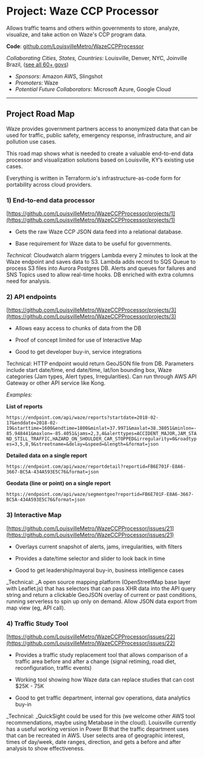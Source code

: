 # Project: Waze CCP Processor

Allows traffic teams and others within governments to store, analyze, visualize, and take action on Waze's CCP program data.

**Code**: [github.com/LouisvilleMetro/WazeCCPProcessor](https://github.com/LouisvilleMetro/WazeCCPProcessor)

_Collaborating Cities, States, Countries:_ Louisville, Denver, NYC, Joinville Brazil,  \([see all 60+ govs](https://github.com/LouisvilleMetro/WazeCCPProcessor/wiki/Waze-CCP-Collaborative-Processor)\)

* _Sponsors_: Amazon AWS, Slingshot
* _Promoters_: Waze
* _Potential Future Collaborators_: Microsoft Azure, Google Cloud

---

## Project Road Map

Waze provides government partners access to anonymized data that can be used for traffic, public safety, emergency response, infrastructure, and air pollution use cases. 

This road map shows what is needed to create a valuable end-to-end data processor and visualization solutions based on Louisville, KY’s existing use cases.

Everything is written in Terraform.io's infrastructure-as-code form for portability across cloud providers.

### **1\) End-to-end data processor**

[https://github.com/LouisvilleMetro/WazeCCPProcessor/projects/1](https://github.com/LouisvilleMetro/WazeCCPProcessor/projects/1)

* Gets the raw Waze CCP JSON data feed into a relational database.

* Base requirement for Waze data to be useful for governments.

_Technical:_ Cloudwatch alarm triggers Lambda every 2 minutes to look at the Waze endpoint and saves data to S3. Lambda adds record to SQS Queue to process S3 files into Aurora Postgres DB. Alerts and queues for failures and SNS Topics used to allow real-time hooks. DB enriched with extra columns need for analysis.

### 2\) API endpoints

[https://github.com/LouisvilleMetro/WazeCCPProcessor/projects/3](https://github.com/LouisvilleMetro/WazeCCPProcessor/projects/3)

* Allows easy access to chunks of data from the DB

* Proof of concept limited for use of Interactive Map

* Good to get developer buy-in, service integrations

Technical: HTTP endpoint would return GeoJSON file from DB. Parameters include start date/time, end date/time, lat/lon bounding box, Waze categories \(Jam types, Alert types, Irregularities\). Can run through AWS API Gateway or other API service like Kong.

_Examples:_

**List of reports**

`https://endpoint.com/api/waze/reports?startdate=2018-02-17&enddate=2018-02-19&starttime=1600&endtime=1800&minlat=37.9971&maxlat=38.38051&minlon=-85.948441&maxlon=-85.4051&jams=2,3,4&alerttypes=ACCIDENT_MAJOR,JAM_STAND_STILL_TRAFFIC,HAZARD_ON_SHOULDER_CAR_STOPPED&irregularity=0&roadtypes=3,5,8,9&streetname=&delay=&speed=&length=&format=json`

**Detailed data on a single report**

`https://endpoint.com/api/waze/reportdetail?reportid=FB6E701F-E8A6-3667-BC5A-434A593E5C76&format=json`

**Geodata \(line or point\) on a single report**

`https://endpoint.com/api/waze/segmentgeo?reportid=FB6E701F-E8A6-3667-BC5A-434A593E5C76&format=json`

### 3\) Interactive Map

[https://github.com/LouisvilleMetro/WazeCCPProcessor/issues/21](https://github.com/LouisvilleMetro/WazeCCPProcessor/issues/21)

* Overlays current snapshot of alerts, jams, irregularities, with filters

* Provides a date/time selector and slider to look back in time

* Good to get leadership/mayoral buy-in, business intelligence cases

_Technical: _A open source mapping platform \(OpenStreetMap base layer with Leaflet.js\) that has selectors that can pass XHR data into the API query string and return a clickable GeoJSON overlay of current or past conditions, running serverless to spin up only on demand. Allow JSON data export from map view \(eg, API call\).

### 4\) Traffic Study Tool

[https://github.com/LouisvilleMetro/WazeCCPProcessor/issues/22](https://github.com/LouisvilleMetro/WazeCCPProcessor/issues/22)

* Provides a traffic study replacement tool that allows comparison of a traffic area before and after a change \(signal retiming, road diet, reconfiguration, traffic events\)

* Working tool showing how Waze data can replace studies that can cost $25K - 75K

* Good to get traffic department, internal gov operations, data analytics buy-in

_Technical: _QuickSight could be used for this \(we welcome other AWS tool recommendations, maybe using Metabase in the cloud\). Louisville currently has a useful working version in Power BI that the traffic department uses that can be recreated in AWS. User selects area of geographic interest, times of day/week, date ranges, direction, and gets a before and after analysis to show effectiveness.

